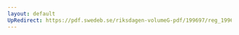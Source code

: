 ```yaml
---
layout: default
UpRedirect: https://pdf.swedeb.se/riksdagen-volumeG-pdf/199697/reg_199697/reg_199697_0118.pdf
---
```

